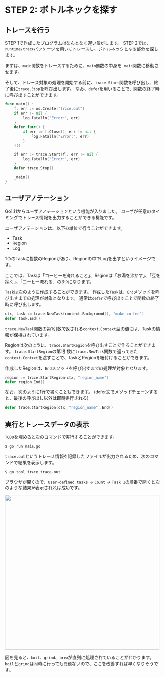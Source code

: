# STEP 2: ボトルネックを探す

## トレースを行う

STEP 1で作成したプログラムはなんとなく遅い気がします。
STEP 2では、`runtime/trace`パッケージを用いてトレースし、ボトルネックとなる部分を探します。

まずは、`main`関数をトレースするために、`main`関数の中身を`_main`関数に移動させます。

そして、トレース対象の処理を開始する前に、`trace.Start`関数を呼び出し、終了後に`trace.Stop`を呼び出します。
なお、`defer`を用いることで、関数の終了時に呼び出すことができます。

```go
func main() {
	f, err := os.Create("trace.out")
	if err != nil {
		log.Fatalln("Error:", err)
	}
	defer func() {
		if err := f.Close(); err != nil {
			log.Fatalln("Error:", err)
		}
	}()

	if err := trace.Start(f); err != nil {
		log.Fatalln("Error:", err)
	}
	defer trace.Stop()

	_main()
}
```

## ユーザアノテーション

Go1.11からユーザアノテーションという機能が入りました。
ユーザが任意のタイミングでトレース情報を出力することができる機能です。

ユーザアノテーションは、以下の単位で行うことができます。

* Task
* Region
* Log

1つのTaskに複数のRegionがあり、Regionの中でLogを出すというイメージです。

ここでは、Taskは「コーヒーを淹れること」、Regionは「お湯を沸かす」、「豆を挽く」、「コーヒー淹れる」の3つになります。

`Task`は次のように作成することができます。
作成した`Task`は、`End`メソッドを呼び出すまでの処理が対象となります。
通常は`defer`で呼び出すことで関数の終了時に呼び出します。

```go
ctx, task := trace.NewTask(context.Background(), "make coffee")
defer task.End()
```

`trace.NewTask`関数の第1引数で返される`context.Context`型の値には、Taskの情報が保持されています。

Regionは次のように、`trace.StartRegion`を呼び出すことで作ることができます。
`trace.StartRegion`の第1引数に`trace.NewTask`関数で返ってきた`context.Context`を渡すことで、TaskとRegionを紐付けることができます。

作成したRegionは、`End`メソッドを呼び出すまでの処理が対象となります。

```go
region := trace.StartRegion(ctx, "region_name")
defer region.End()
```

なお、次のように1行で書くこともできます。
(defer文でメソッドチェーンすると、最後の呼び出し以外は即時実行される)

```go
defer trace.StartRegion(ctx, "region_name").End()
```

## 実行とトレースデータの表示

`TODO`を埋めると次のコマンドで実行することができます。

```
$ go run main.go
```

`trace.out`というトレース情報を記録したファイルが出力されるため、次のコマンドで結果を表示します。

```
$ go tool trace trace.out
```

ブラウザが開くので、`User-defined tasks` -> `Count` -> `Task 1`の順番で開くと次のような結果が表示されれば成功です。

<img src="trace.png" width="500px">

図を見ると、`boil`、`grind`、`brew`が直列に処理されていることがわかります。
`boil`と`grind`は同時に行っても問題ないので、ここを改善すれば早くなりそうです。
